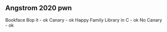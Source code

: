 Angstrom 2020 pwn
-----------------
Bookface
Bop it - ok
Canary - ok
Happy Family
Library in C - ok
No Canary - ok 
